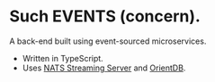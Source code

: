 # Such EVENTS (concern).

A back-end built using event-sourced microservices.

- Written in TypeScript.
- Uses [NATS Streaming Server](https://github.com/nats-io/nats-streaming-server) and [OrientDB](https://orientdb.com/orientdb-vs-mongodb/).

